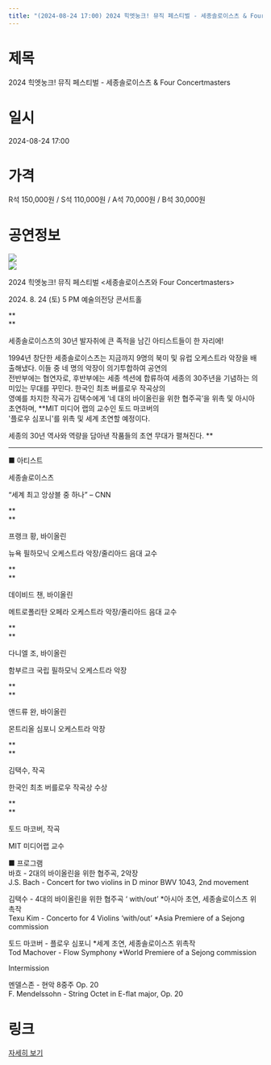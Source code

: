 ```yaml
---
title: "(2024-08-24 17:00) 2024 힉엣눙크! 뮤직 페스티벌 - 세종솔로이스츠 & Four Concertmasters"
---
```


# 제목
2024 힉엣눙크! 뮤직 페스티벌 - 세종솔로이스츠 & Four Concertmasters

# 일시
2024-08-24 17:00

# 가격
R석 150,000원 / S석 110,000원 / A석 70,000원 / B석 30,000원

# 공연정보
![](https://center.sac.or.kr/SAC/File/RentConfirm/editor/891e35f2-88e8-4364-830e-36dd322ef05a)  
![](https://center.sac.or.kr/SAC/File/RentConfirm/editor/7f23f611-adc2-4b4f-8ddc-5c0a83e9c29c)    
  
    
    
2024 힉엣눙크! 뮤직 페스티벌 <세종솔로이스츠와 Four Concertmasters>  
  
2024\. 8. 24 (토) 5 PM 예술의전당 콘서트홀  
  
    
**    
**  
  
세종솔로이스츠의 30년 발자취에 큰 족적을 남긴 아티스트들이 한 자리에!  
  
1994년 창단한 세종솔로이스츠는 지금까지 9명의 북미 및 유럽 오케스트라 악장을 배출해냈다. 이들 중 네 명의 악장이 의기투합하여 공연의  
전반부에는 협연자로, 후반부에는 세종 섹션에 합류하여 세종의 30주년을 기념하는 의미있는 무대를 꾸민다. 한국인 최초 버를로우 작곡상의  
영예를 차지한 작곡가 김택수에게 ‘네 대의 바이올린을 위한 협주곡’을 위촉 및 아시아 초연하며, **MIT 미디어 랩의 교수인 토드 마코버의  
'플로우 심포니'를 위촉 및 세계 초연할 예정이다.    
    
세종의 30년 역사와 역량을 담아낸 작품들의 초연 무대가 펼쳐진다. **  
  
****    
    
■ 아티스트    
    
  
세종솔로이스츠  
  
“세계 최고 앙상블 중 하나” – CNN  
  
**    
**  
  
프랭크 황, 바이올린  
  
뉴욕 필하모닉 오케스트라 악장/줄리아드 음대 교수  
  
**    
**  
  
데이비드 챈, 바이올린  
  
메트로폴리탄 오페라 오케스트라 악장/줄리아드 음대 교수  
  
**    
**  
  
다니엘 조, 바이올린  
  
함부르크 국립 필하모닉 오케스트라 악장  
  
**    
**  
  
앤드류 완, 바이올린  
  
몬트리올 심포니 오케스트라 악장  
  
**    
**  
  
김택수, 작곡  
  
한국인 최초 버를로우 작곡상 수상  
  
**    
**  
  
토드 마코버, 작곡  
  
MIT 미디어랩 교수    
    
    
    
  
■ 프로그램    
바흐 - 2대의 바이올린을 위한 협주곡, 2악장    
J.S. Bach - Concert for two violins in D minor BWV 1043, 2nd movement    
    
김택수 - 4대의 바이올린을 위한 협주곡 ‘ with/out’ *아시아 초연, 세종솔로이스츠 위촉작    
Texu Kim - Concerto for 4 Violins ‘with/out’ *Asia Premiere of a Sejong  
commission    
    
토드 마코버 - 플로우 심포니 *세계 초연, 세종솔로이스츠 위촉작    
Tod Machover - Flow Symphony *World Premiere of a Sejong commission    
    
Intermission    
    
멘델스존 - 현악 8중주 Op. 20    
F. Mendelssohn - String Octet in E-flat major, Op. 20    
    
    
    
  


# 링크
[자세히 보기](https://www.sac.or.kr/site/main/show/show_view?SN=60793 "https://www.sac.or.kr/site/main/show/show_view?SN=60793")

